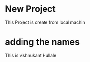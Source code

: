 # New Project

This Project is create from local machin

# adding the names
This is vishnukant Hullale
